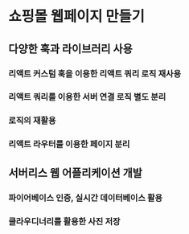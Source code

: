 # 쇼핑몰 웹페이지 만들기

## 다양한 훅과 라이브러리 사용
### 리액트 커스텀 훅을 이용한 리액트 쿼리 로직 재사용
### 리액트 쿼리를 이용한 서버 연결 로직 별도 분리 
### 로직의 재활용 
### 리액트 라우터를 이용한 페이지 분리


## 서버리스 웹 어플리케이션 개발
### 파이어베이스 인증, 실시간 데이터베이스 활용
### 클라우디너리를 활용한 사진 저장
